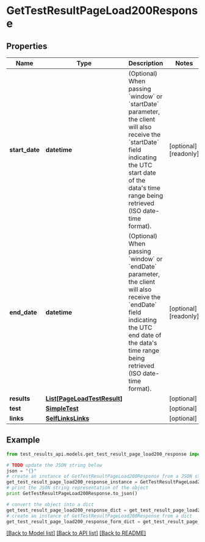 # GetTestResultPageLoad200Response


## Properties
Name | Type | Description | Notes
------------ | ------------- | ------------- | -------------
**start_date** | **datetime** | (Optional) When passing &#x60;window&#x60; or &#x60;startDate&#x60; parameter,  the client will also receive the &#x60;startDate&#x60; field indicating the UTC start date of the data&#39;s time range being retrieved  (ISO date-time format). | [optional] [readonly] 
**end_date** | **datetime** | (Optional) When passing &#x60;window&#x60; or &#x60;endDate&#x60; parameter,  the client will also receive the &#x60;endDate&#x60; field indicating the UTC end date of the data&#39;s time range being retrieved  (ISO date-time format). | [optional] [readonly] 
**results** | [**List[PageLoadTestResult]**](PageLoadTestResult.md) |  | [optional] 
**test** | [**SimpleTest**](SimpleTest.md) |  | [optional] 
**links** | [**SelfLinksLinks**](SelfLinksLinks.md) |  | [optional] 

## Example

```python
from test_results_api.models.get_test_result_page_load200_response import GetTestResultPageLoad200Response

# TODO update the JSON string below
json = "{}"
# create an instance of GetTestResultPageLoad200Response from a JSON string
get_test_result_page_load200_response_instance = GetTestResultPageLoad200Response.from_json(json)
# print the JSON string representation of the object
print GetTestResultPageLoad200Response.to_json()

# convert the object into a dict
get_test_result_page_load200_response_dict = get_test_result_page_load200_response_instance.to_dict()
# create an instance of GetTestResultPageLoad200Response from a dict
get_test_result_page_load200_response_form_dict = get_test_result_page_load200_response.from_dict(get_test_result_page_load200_response_dict)
```
[[Back to Model list]](../README.md#documentation-for-models) [[Back to API list]](../README.md#documentation-for-api-endpoints) [[Back to README]](../README.md)


